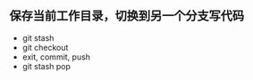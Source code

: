 ## 保存当前工作目录，切换到另一个分支写代码

- git stash
- git checkout <branch-id>
- exit, commit, push
- git stash pop

